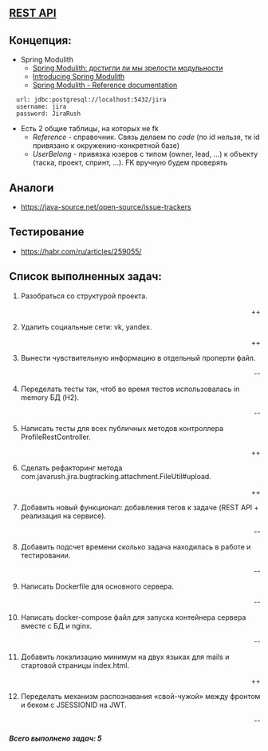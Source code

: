 ## [REST API](http://localhost:8080/doc)

## Концепция:

- Spring Modulith
    - [Spring Modulith: достигли ли мы зрелости модульности](https://habr.com/ru/post/701984/)
    - [Introducing Spring Modulith](https://spring.io/blog/2022/10/21/introducing-spring-modulith)
    - [Spring Modulith - Reference documentation](https://docs.spring.io/spring-modulith/docs/current-SNAPSHOT/reference/html/)

```
  url: jdbc:postgresql://localhost:5432/jira
  username: jira
  password: JiraRush
```

- Есть 2 общие таблицы, на которых не fk
    - _Reference_ - справочник. Связь делаем по _code_ (по id нельзя, тк id привязано к окружению-конкретной базе)
    - _UserBelong_ - привязка юзеров с типом (owner, lead, ...) к объекту (таска, проект, спринт, ...). FK вручную будем
      проверять

## Аналоги

- https://java-source.net/open-source/issue-trackers

## Тестирование

- https://habr.com/ru/articles/259055/

## Список выполненных задач:
1. Разобраться со структурой проекта. <p align="right">++</p>
2. Удалить социальные сети: vk, yandex. <p align="right">++</p>
3. Вынести чувствительную информацию в отдельный проперти файл. <p align="right">--</p>
4. Переделать тесты так, чтоб во время тестов использовалась in memory БД (H2). <p align="right">--</p>
5. Написать тесты для всех публичных методов контроллера ProfileRestController. <p align="right">++</p>
6. Сделать рефакторинг метода com.javarush.jira.bugtracking.attachment.FileUtil#upload. <p align="right">++</p>
7. Добавить новый функционал: добавления тегов к задаче (REST API + реализация на сервисе). <p align="right">--</p>
8. Добавить подсчет времени сколько задача находилась в работе и тестировании. <p align="right">--</p>
9. Написать Dockerfile для основного сервера. <p align="right">--</p>
10. Написать docker-compose файл для запуска контейнера сервера вместе с БД и nginx. <p align="right">--
11. Добавить локализацию минимум на двух языках для mails и стартовой страницы index.html. <p align="right">++
12. Переделать механизм распознавания «свой-чужой» между фронтом и беком с JSESSIONID на JWT. <p align="right">--
##### Всего выполнено задач: 5
